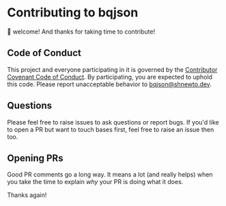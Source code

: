 # Contributing to bqjson

:wave: welcome! And thanks for taking time to contribute!

## Code of Conduct

This project and everyone participating in it is governed by the [Contributor Covenant Code of Conduct](CODE_OF_CONDUCT.md). By participating, you are expected to uphold this code. Please report unacceptable behavior to [bqjson@shnewto.dev](mailto:bqjson@shnewto.dev).

## Questions

Please feel free to raise issues to ask questions or report bugs. If you'd like to open a PR but want to touch bases first, feel free to raise an issue then too.

## Opening PRs

Good PR comments go a long way. It means a lot (and really helps) when you take the time to explain _why_ your PR is doing what it does.

Thanks again!
